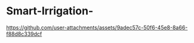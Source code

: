 # Smart-Irrigation-



https://github.com/user-attachments/assets/9adec57c-50f6-45e8-8a66-f88d8c339dcf

